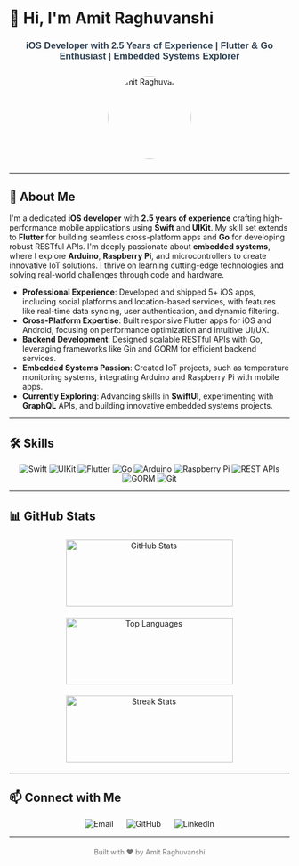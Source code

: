 # 👋 Hi, I'm Amit Raghuvanshi

<div align="center">
  <h3 style="color: #2c3e50; font-family: Arial, sans-serif;">iOS Developer with 2.5 Years of Experience | Flutter & Go Enthusiast | Embedded Systems Explorer</h3>
</div>

<div align="center">
  <img src="https://your-image-url.com/profile.jpg" alt="Amit Raghuvanshi" style="border-radius: 50%; width: 150px; height: 150px; margin: 10px;" />
</div>

---

## 🌟 About Me

I'm a dedicated **iOS developer** with **2.5 years of experience** crafting high-performance mobile applications using **Swift** and **UIKit**. My skill set extends to **Flutter** for building seamless cross-platform apps and **Go** for developing robust RESTful APIs. I'm deeply passionate about **embedded systems**, where I explore **Arduino**, **Raspberry Pi**, and microcontrollers to create innovative IoT solutions. I thrive on learning cutting-edge technologies and solving real-world challenges through code and hardware.

- **Professional Experience**: Developed and shipped 5+ iOS apps, including social platforms and location-based services, with features like real-time data syncing, user authentication, and dynamic filtering.
- **Cross-Platform Expertise**: Built responsive Flutter apps for iOS and Android, focusing on performance optimization and intuitive UI/UX.
- **Backend Development**: Designed scalable RESTful APIs with Go, leveraging frameworks like Gin and GORM for efficient backend services.
- **Embedded Systems Passion**: Created IoT projects, such as temperature monitoring systems, integrating Arduino and Raspberry Pi with mobile apps.
- **Currently Exploring**: Advancing skills in **SwiftUI**, experimenting with **GraphQL** APIs, and building innovative embedded systems projects.

---

## 🛠️ Skills

<div align="center">
  <img src="https://img.shields.io/badge/Swift-5.9-orange?style=flat-square&logo=swift" alt="Swift" />
  <img src="https://img.shields.io/badge/UIKit-%23000000?style=flat-square&logo=apple" alt="UIKit" />
  <img src="https://img.shields.io/badge/Flutter-3.16-blue?style=flat-square&logo=flutter" alt="Flutter" />
  <img src="https://img.shields.io/badge/Go-1.21-teal?style=flat-square&logo=go" alt="Go" />
  <img src="https://img.shields.io/badge/Arduino-2.3-red?style=flat-square&logo=arduino" alt="Arduino" />
  <img src="https://img.shields.io/badge/Raspberry%20Pi-4-red?style=flat-square&logo=raspberry-pi" alt="Raspberry Pi" />
  <img src="https://img.shields.io/badge/REST%20APIs-%23000000?style=flat-square" alt="REST APIs" />
  <img src="https://img.shields.io/badge/GORM-%2300ADD8?style=flat-square" alt="GORM" />
  <img src="https://img.shields.io/badge/Git-%23F05032?style=flat-square&logo=git" alt="Git" />
</div>

---

## 📊 GitHub Stats

<div align="center" style="display: flex; justify-content: center; flex-wrap: wrap; gap: 10px;">
  <img src="https://github-readme-stats.vercel.app/api?username=asraghuvanshi&show_icons=true&theme=dracula&hide_border=true&hide_title=true&count_private=true&card_width=300" alt="GitHub Stats" style="width: 300px; height: 120px; margin: 5px;" />
  <img src="https://github-readme-stats.vercel.app/api/top-langs?username=asraghuvanshi&show_icons=true&locale=en&layout=compact&theme=dracula&hide_border=true&card_width=300" alt="Top Languages" style="width: 300px; height: 120px; margin: 5px;" />
  <img src="https://github-readme-streak-stats.herokuapp.com/?user=asraghuvanshi&theme=dracula&hide_border=true&card_width=300" alt="Streak Stats" style="width: 300px; height: 120px; margin: 5px;" />
</div>

---

## 📫 Connect with Me

<div align="center">
  <a href="mailto:asraghuvanshi52@gmail.com" style="text-decoration: none; margin: 0 10px;">
    <img src="https://img.shields.io/badge/Email-asraghuvanshi52%40gmail.com-red?style=flat-square&logo=gmail" alt="Email" />
  </a>
  <a href="https://github.com/asraghuvanshi" style="text-decoration: none; margin: 0 10px;">
    <img src="https://img.shields.io/badge/GitHub-asraghuvanshi-black?style=flat-square&logo=github" alt="GitHub" />
  </a>
  <a href="https://linkedin.com/in/asraghuvanshi" style="text-decoration: none; margin: 0 10px;">
    <img src="https://img.shields.io/badge/LinkedIn-Amit%20Raghuvanshi-blue?style=flat-square&logo=linkedin" alt="LinkedIn" />
  </a>
</div>

---

<div align="center" style="color: #777; font-size: 0.9em; margin-top: 20px;">
  <p>Built with ❤️ by Amit Raghuvanshi</p>
</div>

